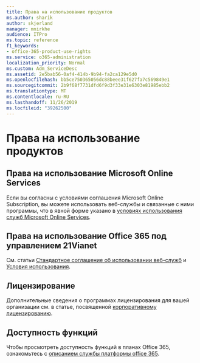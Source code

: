```yaml
---
title: Права на использование продуктов
ms.author: sharik
author: skjerland
manager: mnirkhe
audience: ITPro
ms.topic: reference
f1_keywords:
- office-365-product-use-rights
ms.service: o365-administration
localization_priority: Normal
ms.custom: Adm_ServiceDesc
ms.assetid: 2e5bab56-0af4-414b-9b94-fa2ca129e5d0
ms.openlocfilehash: bb5ce750365056dc88beee31f627fa7c569849e1
ms.sourcegitcommit: 2b9f68f7731dfd6f9d3f33e31e6303e81985ebb2
ms.translationtype: MT
ms.contentlocale: ru-RU
ms.lasthandoff: 11/26/2019
ms.locfileid: "39262500"
---
```

# <a name="product-use-rights"></a>Права на использование продуктов

## <a name="microsoft-online-services-use-rights"></a>Права на использование Microsoft Online Services

Если вы согласны с условиями соглашения Microsoft Online Subscription, вы можете использовать веб-службы и связанные с ними программы, что в явной форме указано в [условиях использования служб Microsoft Online Services](https://www.microsoftvolumelicensing.com/DocumentSearch.aspx?Mode=3&DocumentTypeId=37&ShowArchived=true).
  
## <a name="office-365-operated-by-21vianet-use-rights"></a>Права на использование Office 365 под управлением 21Vianet

См. статьи [Стандартное соглашение об использовании веб-служб](https://www.21vbluecloud.com/office365/O365-AgreeWebDir/) и [Условия использования](https://www.21vbluecloud.com/office365/O365-TOU/).
  
## <a name="licensing"></a>Лицензирование

Дополнительные сведения о программах лицензирования для вашей организации см. в статье, посвященной [корпоративному лицензированию](https://go.microsoft.com/fwlink/?LinkId=393693).
  
## <a name="feature-availability"></a>Доступность функций

Чтобы просмотреть доступность функций в планах Office 365, ознакомьтесь с [описанием службы платформы office 365](office-365-platform-service-description.md).
  

